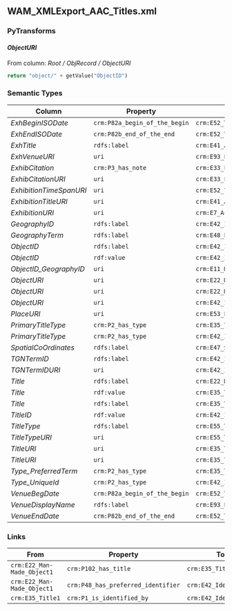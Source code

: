 ## WAM_XMLExport_AAC_Titles.xml

### PyTransforms
#### _ObjectURI_
From column: _Root / ObjRecord / ObjectURI_
``` python
return "object/" + getValue("ObjectID")
```


### Semantic Types
| Column | Property | Class |
|  ----- | -------- | ----- |
| _ExhBeginISODate_ | `crm:P82a_begin_of_the_begin` | `crm:E52_Time-Span1`|
| _ExhEndISODate_ | `crm:P82b_end_of_the_end` | `crm:E52_Time-Span1`|
| _ExhTitle_ | `rdfs:label` | `crm:E41_Appellation1`|
| _ExhVenueURI_ | `uri` | `crm:E93_Presence1`|
| _ExhibCitation_ | `crm:P3_has_note` | `crm:E33_Linguistic_Object1`|
| _ExhibCitationURI_ | `uri` | `crm:E33_Linguistic_Object1`|
| _ExhibitionTimeSpanURI_ | `uri` | `crm:E52_Time-Span1`|
| _ExhibitionTitleURI_ | `uri` | `crm:E41_Appellation1`|
| _ExhibitionURI_ | `uri` | `crm:E7_Activity1`|
| _GeographyID_ | `rdfs:label` | `crm:E42_Identifier2`|
| _GeographyTerm_ | `rdfs:label` | `crm:E48_Place_Name1`|
| _ObjectID_ | `rdfs:label` | `crm:E42_Identifier1`|
| _ObjectID_ | `rdf:value` | `crm:E42_Identifier2`|
| _ObjectID_GeographyID_ | `uri` | `crm:E11_Modification1`|
| _ObjectURI_ | `uri` | `crm:E22_Man-Made_Object1`|
| _ObjectURI_ | `uri` | `crm:E22_Man-Made_Object1`|
| _ObjectURI_ | `uri` | `crm:E42_Identifier1`|
| _PlaceURI_ | `uri` | `crm:E53_Place1`|
| _PrimaryTitleType_ | `crm:P2_has_type` | `crm:E35_Title1`|
| _PrimaryTitleType_ | `crm:P2_has_type` | `crm:E42_Identifier2`|
| _SpatialCoOrdinates_ | `rdfs:label` | `crm:E47_Spatial_Coordinates1`|
| _TGNTermID_ | `rdfs:label` | `crm:E42_Identifier3`|
| _TGNTermIDURI_ | `uri` | `crm:E42_Identifier3`|
| _Title_ | `rdfs:label` | `crm:E22_Man-Made_Object1`|
| _Title_ | `rdf:value` | `crm:E35_Title1`|
| _Title_ | `rdfs:label` | `crm:E35_Title1`|
| _TitleID_ | `rdf:value` | `crm:E42_Identifier1`|
| _TitleType_ | `rdfs:label` | `crm:E55_Type1`|
| _TitleTypeURI_ | `uri` | `crm:E55_Type1`|
| _TitleURI_ | `uri` | `crm:E35_Title1`|
| _TitleURI_ | `uri` | `crm:E35_Title1`|
| _Type_PreferredTerm_ | `crm:P2_has_type` | `crm:E35_Title1`|
| _Type_UniqueId_ | `crm:P2_has_type` | `crm:E42_Identifier1`|
| _VenueBegDate_ | `crm:P82a_begin_of_the_begin` | `crm:E52_Time-Span2`|
| _VenueDisplayName_ | `rdfs:label` | `crm:E93_Presence1`|
| _VenueEndDate_ | `crm:P82b_end_of_the_end` | `crm:E52_Time-Span2`|


### Links
| From | Property | To |
|  --- | -------- | ---|
| `crm:E22_Man-Made_Object1` | `crm:P102_has_title` | `crm:E35_Title1`|
| `crm:E22_Man-Made_Object1` | `crm:P48_has_preferred_identifier` | `crm:E42_Identifier2`|
| `crm:E35_Title1` | `crm:P1_is_identified_by` | `crm:E42_Identifier1`|
